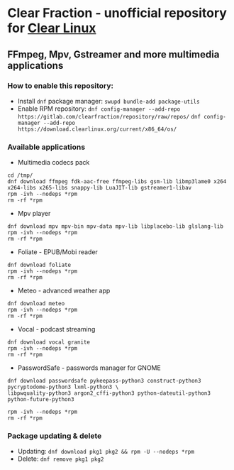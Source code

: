 # Clear Fraction - unofficial repository for [Clear Linux](https://clearlinux.org/)
## FFmpeg, Mpv, Gstreamer and more multimedia applications



### How to enable this repository:

* Install `dnf` package manager: `swupd bundle-add package-utils`
* Enable RPM repository:
`dnf config-manager --add-repo https://gitlab.com/clearfraction/repository/raw/repos/`
`dnf config-manager --add-repo https://download.clearlinux.org/current/x86_64/os/`



### Available applications

* Multimedia codecs pack

```
cd /tmp/
dnf download ffmpeg fdk-aac-free ffmpeg-libs gsm-lib libmp3lame0 x264 x264-libs x265-libs snappy-lib LuaJIT-lib gstreamer1-libav
rpm -ivh --nodeps *rpm
rm -rf *rpm
```

* Mpv player

```
dnf download mpv mpv-bin mpv-data mpv-lib libplacebo-lib glslang-lib
rpm -ivh --nodeps *rpm
rm -rf *rpm
```

* Foliate - EPUB/Mobi reader

```
dnf download foliate
rpm -ivh --nodeps *rpm
rm -rf *rpm
```

* Meteo - advanced weather app

```
dnf download meteo
rpm -ivh --nodeps *rpm
rm -rf *rpm
```

* Vocal - podcast streaming

```
dnf download vocal granite
rpm -ivh --nodeps *rpm
rm -rf *rpm
```

* PasswordSafe - passwords manager for GNOME

```
dnf download passwordsafe pykeepass-python3 construct-python3 pycryptodome-python3 lxml-python3 \
libpwquality-python3 argon2_cffi-python3 python-dateutil-python3 python-future-python3

rpm -ivh --nodeps *rpm
rm -rf *rpm
```

### Package updating & delete

* Updating: `dnf download pkg1 pkg2 && rpm -U --nodeps *rpm`
* Delete: `dnf remove pkg1 pkg2`
